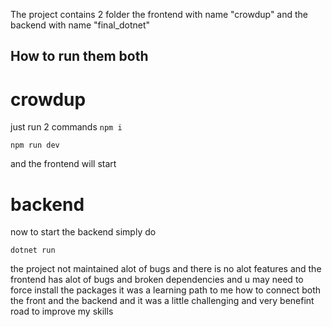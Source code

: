 The project contains 2 folder the frontend with name "crowdup" and the backend with name "final_dotnet"

## How to run them both

# crowdup 

just run 2 commands 
`npm i`

`npm run dev`

and the frontend will start 

# backend 

now to start the backend simply do 

`dotnet run`


the project not maintained alot of bugs and there is no alot features and the frontend has alot of bugs and broken dependencies and u may need to force install the packages it was a learning path to me how to connect both the front and the backend
and it was a little  challenging and very benefint road to improve my skills 
